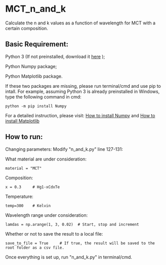 # MCT_n_and_k
Calculate the n and k values as a function of wavelength for MCT with a certain composition. 

## Basic Requirement: 

Python 3 (If not preinstalled, download it [here](https://www.python.org/downloads/) ); 

Python Numpy package;

Python Matplotlib package. 

If these two packages are missing, please run terminal/cmd and use pip to intall. For example, assuming Python 3 is already preinstalled in Windows, type the following command in cmd: 

`python -m pip install Numpy`

For a detailed instruction, please visit: [How to install Numpy](https://numpy.org/install/) and [How to install Matplotlib](https://matplotlib.org/users/installing.html#installing)


## How to run: 
Changing parameters: Modify "n_and_k.py" line 127-131: 

What material are under consideration: 

`material = "MCT"`

Composition:

`x = 0.3     # Hg1-xCdxTe`

Temperature: 

`temp=300    # Kelvin`

Wavelength range under consideration: 

`lamdas = np.arange(1, 3, 0.02)  # Start, stop and increment`

Whether or not to save the result to a local file: 

`save_to_file = True     # If true, the result will be saved to the root folder as a csv file. `

Once everything is set up, run "n_and_k.py" in terminal/cmd.   
